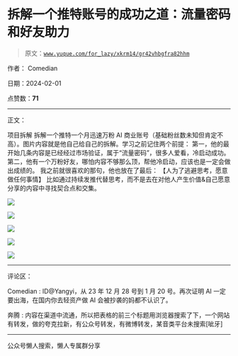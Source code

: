 # 拆解一个推特账号的成功之道：流量密码和好友助力

> 原文：[`www.yuque.com/for_lazy/xkrm14/gr42vhbgfra82hhm`](https://www.yuque.com/for_lazy/xkrm14/gr42vhbgfra82hhm)

作者： Comedian

日期：2024-02-01

点赞数：**71**

* * *

正文：

项目拆解 拆解一个推特一个月迅速万粉 AI 商业账号（基础粉丝数未知但肯定不高）。图片内容就是他自己给自己的拆解。学习之前记住两个前提：
第一，他的最开始几条内容是已经经过市场验证，属于“流量密码”，很多人爱看，冷启动成功。
第二，他有一个万粉好友，哪怕内容不够那么顶，帮他冷启动，应该也是一定会做出成绩的。 我之前就很喜欢的那句，他也放在了最后：
【人为了逃避思考，愿意做任何事情】 比如通过持续发推代替思考，而不是去在对他人产生价值&自己愿意分享的内容中寻找契合点和交集。

![](img/89d757ab30491b6274d44fadff855fd3.png)

![](img/7aa4de0ab3d2c49d770cfe498da31ac7.png)

![](img/621a97758c358f8efbf9a8b00d6f0891.png)

![](img/813264dd29ab349f01f5b7d16f5950b6.png)

![](img/e93520f35c269ce074bb0f39d731dc79.png)

* * *

评论区：

Comedian : ID@Yangyi，从 23 年 12 月 28 号到 1 月 20 号。再次证明 AI 一定要出海，在国内你去轻资产做 AI 会被抄袭的妈都不认识了。

奔腾 : 内容在渠道中流通，所以把表格的前三个标题用浏览器搜索了下，一个网站有转发，做的夸克拉新，有公众号转发，有微博转发，某音类平台未搜索[呲牙]

* * *

公众号懒人搜索，懒人专属群分享